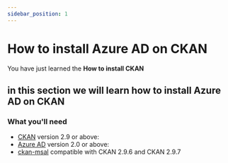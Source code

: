 ```yaml
---
sidebar_position: 1
---
```


# How to install Azure AD on CKAN

You have just learned the **How to install CKAN** 

## in this section we will learn how to install Azure AD on CKAN

### What you'll need
 - [CKAN](https://docs.ckan.org/en/2.9/maintaining/installing/index.html) version 2.9 or above:
 - [Azure AD](https://docs.microsoft.com/en-us/azure/active-directory/develop/quickstart-register-app) version 2.0 or above:
 - [ckan-msal](https://github.com/ongov/ckanext-msal.git) compatible with CKAN 2.9.6 and CKAN 2.9.7

